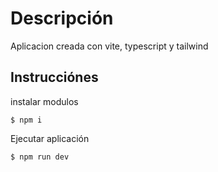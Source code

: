 # Descripción

Aplicacion creada con vite, typescript y tailwind

## Instrucciónes

instalar modulos

```
$ npm i
```

Ejecutar aplicación

```
$ npm run dev
```
